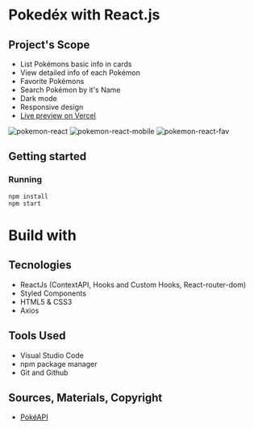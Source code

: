# Pokedéx with React.js

## Project's Scope
* List Pokémons basic info in cards
* View detailed info of each Pokémon
* Favorite Pokémons
* Search Pokémon by it's Name
* Dark mode
* Responsive design
* [Live preview on Vercel](https://pokedex-react-flax.vercel.app/)

![pokemon-react](https://github.com/JFilgueira/pokedex-react/assets/103948600/b2256f72-a70a-4024-bce9-fc8a7ed9b652)
![pokemon-react-mobile](https://github.com/JFilgueira/pokedex-react/assets/103948600/ea6ce110-cb46-423d-a8bd-88d55471b95a)
![pokemon-react-fav](https://github.com/JFilgueira/pokedex-react/assets/103948600/e81adcba-6b65-4391-a608-e8c0dcf23afb)


## Getting started

### Running 
```
npm install
npm start
```
# Build with

## Tecnologies
* ReactJs (ContextAPI, Hooks and Custom Hooks, React-router-dom)
* Styled Components
* HTML5 & CSS3
* Axios

## Tools Used
* Visual Studio Code
* npm package manager
* Git and Github

## Sources, Materials, Copyright
* [PokéAPI](https://pokeapi.co/)
